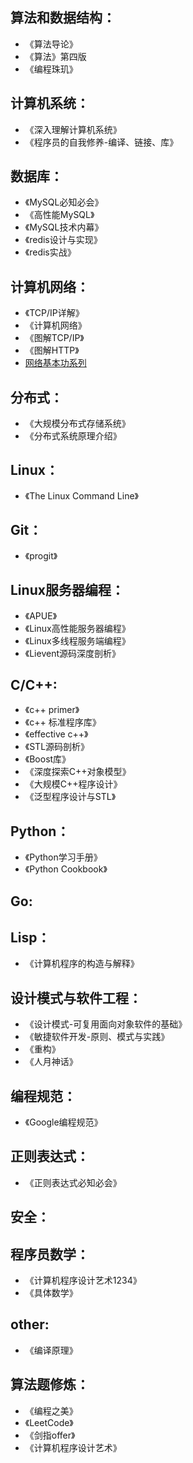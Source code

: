## 算法和数据结构：    

- 《算法导论》
- 《算法》第四版
- 《编程珠玑》


## 计算机系统：  

- 《深入理解计算机系统》  
- 《程序员的自我修养-编译、链接、库》

## 数据库：  

- 《MySQL必知必会》  
- 《高性能MySQL》  
- 《MySQL技术内幕》  
- 《redis设计与实现》  
- 《redis实战》  

## 计算机网络：  

- 《TCP/IP详解》  
- 《计算机网络》  
- 《图解TCP/IP》  
- 《图解HTTP》  
-   [网络基本功系列](https://wizardforcel.gitbooks.io/network-basic/index.html)

## 分布式：  

- 《大规模分布式存储系统》  
- 《分布式系统原理介绍》  

## Linux：  

- 《The Linux Command Line》  

## Git：

- 《progit》

## Linux服务器编程：  

- 《APUE》  
- 《Linux高性能服务器编程》  
- 《Linux多线程服务端编程》  
- 《Lievent源码深度剖析》  
  
## C/C++:  

- 《c++ primer》  
- 《c++ 标准程序库》  
- 《effective c++》   
- 《STL源码剖析》  
- 《Boost库》  
- 《深度探索C++对象模型》
- 《大规模C++程序设计》
- 《泛型程序设计与STL》

## Python：  

- 《Python学习手册》  
- 《Python Cookbook》  

## Go: 

## Lisp：  

- 《计算机程序的构造与解释》  

## 设计模式与软件工程：  

- 《设计模式-可复用面向对象软件的基础》
- 《敏捷软件开发-原则、模式与实践》
- 《重构》
- 《人月神话》

## 编程规范： 

- 《Google编程规范》
 
## 正则表达式：

- 《正则表达式必知必会》

## 安全：  

## 程序员数学：  

- 《计算机程序设计艺术1234》  
- 《具体数学》
 
## other:  

- 《编译原理》
  
## 算法题修炼：  

- 《编程之美》  
- 《LeetCode》  
- 《剑指offer》  
- 《计算机程序设计艺术》
